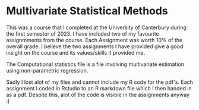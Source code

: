 # Multivariate Statistical Methods

This was a course that I completed at the University of Canterbury during the first semester of 2023. I have included two of my favourite assignmments from the course. Each Assignment was worth 10% of the overall grade. I believe the two assignments I have provided give a good insight on the course and its values/skills it provided me.

The Computational statistics file is a file involving multivariate estimation using non-parametric regression.

Sadly I lost alot of my files and cannot include my R code for the pdf's. Each assignment I coded in Rstudio to an R markdown file which I then handed in as a pdf. Despite this, alot of the code is visible in the assignments anyway :)

